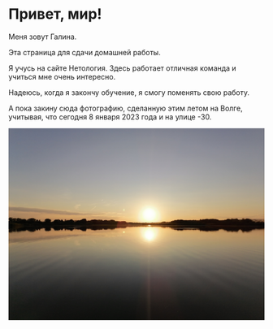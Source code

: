 # Привет, мир!

Меня зовут Галина. 

Эта страница для сдачи домашней работы.

Я учусь на сайте Нетология. Здесь работает отличная команда и учиться мне очень интересно. 

Надеюсь, когда я закончу обучение, я смогу поменять свою работу.

А пока закину сюда фотографию, сделанную этим летом на Волге, учитывая, что сегодня 8 января 2023 года и на улице -30.

![Волга](images/volga.jpg "Волга 14 августа 2022 года")